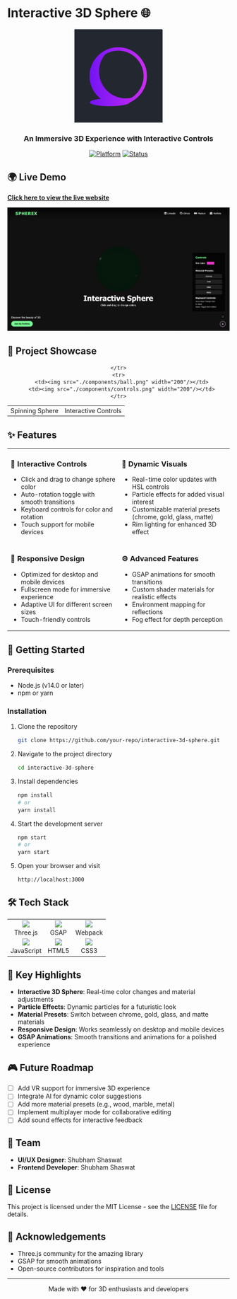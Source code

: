 # Interactive 3D Sphere 🌐

<div align="center">
  <img src="./components/logo2.png" alt="Interactive 3D Sphere Logo" width="200"/>
  
  <h3>An Immersive 3D Experience with Interactive Controls</h3>
  
  [![Platform](https://img.shields.io/badge/Platform-Three.js-000000.svg)](https://threejs.org/)
  [![Status](https://img.shields.io/badge/Status-Active-4CAF50.svg)](https://github.com/your-repo)
</div>

## 🌍 Live Demo

[**Click here to view the live website**](https://super-frangipane-991c63.netlify.app/)

<div align="center">
  <img src="./components/Demo.png" alt="Website Demo" width="600"/>
</div>

## 🎥 Project Showcase

<div align="center">
  <table>
    <tr>
      <td align="center">Spinning Sphere</td>
      <td align="center">Interactive Controls</td>
      
    </tr>
    <tr>
      <td><img src="./components/ball.png" width="200"/></td>
      <td><img src="./components/controls.png" width="200"/></td>
    </tr>
  </table>
</div>

## ✨ Features

<table>
  <tr>
    <td width="50%">
      <h3>🔑 Interactive Controls</h3>
      <ul>
        <li>Click and drag to change sphere color</li>
        <li>Auto-rotation toggle with smooth transitions</li>
        <li>Keyboard controls for color and rotation</li>
        <li>Touch support for mobile devices</li>
      </ul>
    </td>
    <td width="50%">
      <h3>🎨 Dynamic Visuals</h3>
      <ul>
        <li>Real-time color updates with HSL controls</li>
        <li>Particle effects for added visual interest</li>
        <li>Customizable material presets (chrome, gold, glass, matte)</li>
        <li>Rim lighting for enhanced 3D effect</li>
      </ul>
    </td>
  </tr>
  <tr>
    <td width="50%">
      <h3>📱 Responsive Design</h3>
      <ul>
        <li>Optimized for desktop and mobile devices</li>
        <li>Fullscreen mode for immersive experience</li>
        <li>Adaptive UI for different screen sizes</li>
        <li>Touch-friendly controls</li>
      </ul>
    </td>
    <td width="50%">
      <h3>⚙️ Advanced Features</h3>
      <ul>
        <li>GSAP animations for smooth transitions</li>
        <li>Custom shader materials for realistic effects</li>
        <li>Environment mapping for reflections</li>
        <li>Fog effect for depth perception</li>
      </ul>
    </td>
  </tr>
</table>

## 🚀 Getting Started

### Prerequisites

- Node.js (v14.0 or later)
- npm or yarn

### Installation

1. Clone the repository
   ```bash
   git clone https://github.com/your-repo/interactive-3d-sphere.git
   ```

2. Navigate to the project directory
   ```bash
   cd interactive-3d-sphere
   ```

3. Install dependencies
   ```bash
   npm install
   # or
   yarn install
   ```

4. Start the development server
   ```bash
   npm start
   # or
   yarn start
   ```

5. Open your browser and visit
   ```
   http://localhost:3000
   ```

## 🛠️ Tech Stack

<div align="center">
  <table>
    <tr>
      <td align="center"><img src="https://threejs.org/files/logo_threejs.png" width="40"/><br/>Three.js</td>
      <td align="center"><img src="https://greensock.com/uploads/set_resources_2/84c1e40ea0e759e3f1505eb1788ddf3c_logo_full_dark.png" width="40"/><br/>GSAP</td>
      <td align="center"><img src="https://webpack.js.org/assets/icon-square-big.svg" width="40"/><br/>Webpack</td>
    </tr>
    <tr>
      <td align="center"><img src="https://avatars.githubusercontent.com/u/70142?s=200&v=4" width="40"/><br/>JavaScript</td>
      <td align="center"><img src="https://upload.wikimedia.org/wikipedia/commons/6/6a/JavaScript-logo.png" width="40"/><br/>HTML5</td>
      <td align="center"><img src="https://upload.wikimedia.org/wikipedia/commons/d/d5/CSS3_logo_and_wordmark.svg" width="40"/><br/>CSS3</td>
    </tr>
  </table>
</div>

## 🌟 Key Highlights

- **Interactive 3D Sphere**: Real-time color changes and material adjustments
- **Particle Effects**: Dynamic particles for a futuristic look
- **Material Presets**: Switch between chrome, gold, glass, and matte materials
- **Responsive Design**: Works seamlessly on desktop and mobile devices
- **GSAP Animations**: Smooth transitions and animations for a polished experience

## 🎮 Future Roadmap

- [ ] Add VR support for immersive 3D experience
- [ ] Integrate AI for dynamic color suggestions
- [ ] Add more material presets (e.g., wood, marble, metal)
- [ ] Implement multiplayer mode for collaborative editing
- [ ] Add sound effects for interactive feedback

## 👥 Team

- **UI/UX Designer**: Shubham Shaswat
- **Frontend Developer**: Shubham Shaswat

## 📄 License

This project is licensed under the MIT License - see the [LICENSE](LICENSE) file for details.

## 🙏 Acknowledgements

- Three.js community for the amazing library
- GSAP for smooth animations
- Open-source contributors for inspiration and tools

---

<div align="center">
  <p>Made with ❤️ for 3D enthusiasts and developers</p>
</div>
